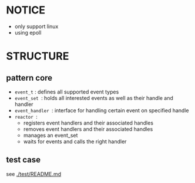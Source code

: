 NOTICE
======
* only support linux
* using epoll

STRUCTURE
=========
pattern core
------------
* `event_t` : defines all supported event types
* `event_set `: holds all interested events as well as their handle and handler
* `event_handler `: interface for handling certain event on specified handle
* `reactor `:
    + registers event handlers and their associated handles
    + removes event handlers and their associated handles
    + manages an event_set
    + waits for events and calls the right handler

test case
---------
see [./test/README.md](https://github.com/outsky/design_patterns/reactor/cpp/test/README.md "doc for reactor test case")
